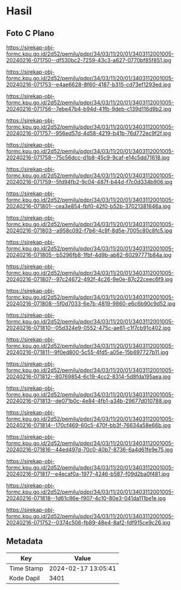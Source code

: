 # Hasil

## Foto C Plano

https://sirekap-obj-formc.kpu.go.id/2d52/pemilu/pdpr/34/03/11/20/01/3403112001005-20240216-071750--df530bc2-7259-43c3-a627-0770bf85f851.jpg

https://sirekap-obj-formc.kpu.go.id/2d52/pemilu/pdpr/34/03/11/20/01/3403112001005-20240216-071753--e4ae6628-8f60-4187-b315-cd73ef1293ed.jpg

https://sirekap-obj-formc.kpu.go.id/2d52/pemilu/pdpr/34/03/11/20/01/3403112001005-20240216-071756--7ebe47b4-b94d-41fb-9deb-c139d116d9b2.jpg

https://sirekap-obj-formc.kpu.go.id/2d52/pemilu/pdpr/34/03/11/20/01/3403112001005-20240216-071757--956ed57d-4d58-4219-b41b-76d772ec9f2f.jpg

https://sirekap-obj-formc.kpu.go.id/2d52/pemilu/pdpr/34/03/11/20/01/3403112001005-20240216-071758--75c56dcc-d1b8-45c9-9caf-e14c5dd71618.jpg

https://sirekap-obj-formc.kpu.go.id/2d52/pemilu/pdpr/34/03/11/20/01/3403112001005-20240216-071759--5fd94fb2-9c04-487f-b44d-f7c0d334b906.jpg

https://sirekap-obj-formc.kpu.go.id/2d52/pemilu/pdpr/34/03/11/20/01/3403112001005-20240216-071801--cea3e854-fbf0-42f0-b52b-37021381646a.jpg

https://sirekap-obj-formc.kpu.go.id/2d52/pemilu/pdpr/34/03/11/20/01/3403112001005-20240216-071803--a958c092-f7b6-4c9f-8d5e-7005c80c8fc5.jpg

https://sirekap-obj-formc.kpu.go.id/2d52/pemilu/pdpr/34/03/11/20/01/3403112001005-20240216-071805--b5296fb8-1fbf-4d9b-ab82-60297771b84a.jpg

https://sirekap-obj-formc.kpu.go.id/2d52/pemilu/pdpr/34/03/11/20/01/3403112001005-20240216-071807--97c24672-492f-4c26-9e0e-87c22ceec6f9.jpg

https://sirekap-obj-formc.kpu.go.id/2d52/pemilu/pdpr/34/03/11/20/01/3403112001005-20240216-071808--5f0d7033-6e7b-4819-9860-e6c6b90c9d52.jpg

https://sirekap-obj-formc.kpu.go.id/2d52/pemilu/pdpr/34/03/11/20/01/3403112001005-20240216-071810--05d324e9-0552-475c-ae61-c1f7cb91c402.jpg

https://sirekap-obj-formc.kpu.go.id/2d52/pemilu/pdpr/34/03/11/20/01/3403112001005-20240216-071811--9f0ed800-5c55-4fd5-a05e-15b697727b11.jpg

https://sirekap-obj-formc.kpu.go.id/2d52/pemilu/pdpr/34/03/11/20/01/3403112001005-20240216-071812--80769854-6c19-4cc2-8314-5d8fda195aea.jpg

https://sirekap-obj-formc.kpu.go.id/2d52/pemilu/pdpr/34/03/11/20/01/3403112001005-20240216-071813--de071b0c-4e84-4fb1-a34b-29677d010788.jpg

https://sirekap-obj-formc.kpu.go.id/2d52/pemilu/pdpr/34/03/11/20/01/3403112001005-20240216-071814--170cf469-60c5-470f-bb3f-76634a58e66b.jpg

https://sirekap-obj-formc.kpu.go.id/2d52/pemilu/pdpr/34/03/11/20/01/3403112001005-20240216-071816--44ed497d-70c0-40b7-8736-6a4d61fe9e75.jpg

https://sirekap-obj-formc.kpu.go.id/2d52/pemilu/pdpr/34/03/11/20/01/3403112001005-20240216-071817--e4ecaf0a-1977-4246-b587-f09d2ba0f481.jpg

https://sirekap-obj-formc.kpu.go.id/2d52/pemilu/pdpr/34/03/11/20/01/3403112001005-20240216-071818--1d61c86e-f907-4c10-80e3-041da111be1e.jpg

https://sirekap-obj-formc.kpu.go.id/2d52/pemilu/pdpr/34/03/11/20/01/3403112001005-20240216-071752--0374c506-fb89-48e4-8af2-fdf915ce9c26.jpg


## Metadata

| Key        | Value               |
| ---------- | ------------------- |
| Time Stamp | 2024-02-17 13:05:41 |
| Kode Dapil | 3401                |



